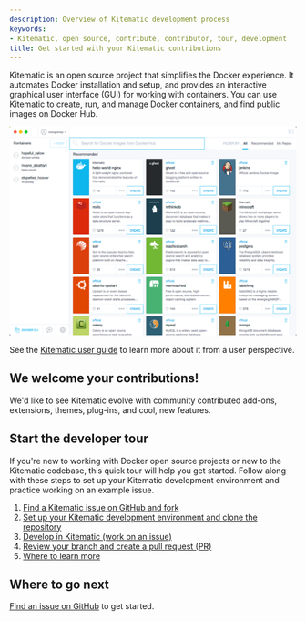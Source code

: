 ```yaml
---
description: Overview of Kitematic development process
keywords:
- Kitematic, open source, contribute, contributor, tour, development
title: Get started with your Kitematic contributions
---
```


Kitematic is an open source project that simplifies the Docker experience. It
automates Docker installation and setup, and provides an interactive graphical
user interface (GUI) for working with containers. You can use Kitematic to create, run, and manage Docker containers, and find public images on Docker Hub.

![Kitematic GUI](images/gui-splash-hub.png)

See the <a href="/kitematic/userguide" target="_blank"> Kitematic user guide</a> to learn more about it from a user perspective.

## We welcome your contributions!

We'd like to see Kitematic evolve
with community contributed add-ons, extensions, themes, plug-ins, and cool, new
features.

## Start the developer tour

If you're new to working with Docker open source projects or new to
the Kitematic codebase, this quick tour will help you get started. Follow along with these steps to set up your Kitematic development environment and practice working on an example issue.

1. [Find a Kitematic issue on GitHub and fork](find_issue.md)
2. [Set up your Kitematic development environment and clone the repository](set_up_dev.md)
3. [Develop in Kitematic (work on an issue)](work_issue.md)
4. [Review your branch and create a pull request (PR)](create_pr.md)
5. [Where to learn more](next_steps.md)

## Where to go next

[Find an issue on GitHub](find_issue.md) to get started.
